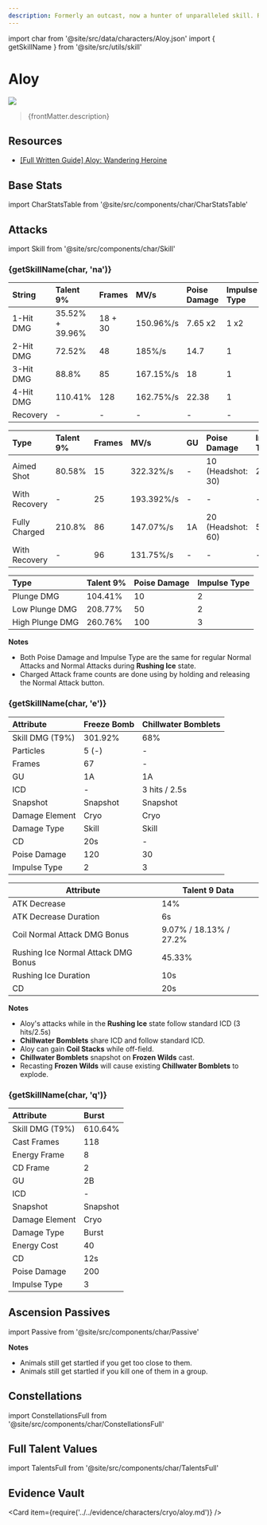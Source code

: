 ```yaml
---
description: Formerly an outcast, now a hunter of unparalleled skill. Ready to do the right thing at any time.
---
```


import char from '@site/src/data/characters/Aloy.json'
import { getSkillName } from '@site/src/utils/skill'

# Aloy

![](/assets/characters/gacha/Aloy.png)

<blockquote>{frontMatter.description}</blockquote>

## Resources

* [[Full Written Guide] Aloy: Wandering Heroine](https://keqingmains.com/aloy/)

## Base Stats

import CharStatsTable from '@site/src/components/char/CharStatsTable'

<CharStatsTable char={char} />

## Attacks

import Skill from '@site/src/components/char/Skill'

<Tabs>
<TabItem value='na' label='Normal Attacks'>
<h3>{getSkillName(char, 'na')}</h3>
<div class='talent-columns'>
<Skill char={char} skill='na' sectionFilter='Normal Attack' />

| String    | Talent 9%       | Frames  | MV/s      | Poise Damage | Impulse Type |
| :-------- | :-------------- | :------ | :-------- | :----------- | :----------- |
| 1-Hit DMG | 35.52% + 39.96% | 18 + 30 | 150.96%/s | 7.65 x2      | 1 x2         |
| 2-Hit DMG | 72.52%          | 48      | 185%/s    | 14.7         | 1            |
| 3-Hit DMG | 88.8%           | 85      | 167.15%/s | 18           | 1            |
| 4-Hit DMG | 110.41%         | 128     | 162.75%/s | 22.38        | 1            |
| Recovery  | -               | -       | -         | -            | -            |

</div>
<div class='talent-columns'>
<Skill char={char} skill='na' sectionFilter='Charged Attack' />

| Type          | Talent 9% | Frames | MV/s       | GU  | Poise Damage        | Impulse Type |
| :------------ | :-------- | :----- | :--------- | :-- | :------------------ | :----------- |
| Aimed Shot    | 80.58%    | 15     | 322.32%/s  | -   | 10 \(Headshot: 30\) | 2            |
| With Recovery | -         | 25     | 193.392%/s | -   | -                   | -            |
| Fully Charged | 210.8%    | 86     | 147.07%/s  | 1A  | 20 \(Headshot: 60\) | 5            |
| With Recovery | -         | 96     | 131.75%/s  | -   | -                   | -            |

</div>
<div class='talent-columns'>
<Skill char={char} skill='na' sectionFilter='Plunging Attack' />

| Type            | Talent 9% | Poise Damage | Impulse Type |
| :-------------- | :-------- | :----------- | :----------- |
| Plunge DMG      | 104.41%   | 10           | 2            |
| Low Plunge DMG  | 208.77%   | 50           | 2            |
| High Plunge DMG | 260.76%   | 100          | 3            |

</div>

**Notes**

* Both Poise Damage and Impulse Type are the same for regular Normal Attacks and Normal Attacks during **Rushing Ice** state.
* Charged Attack frame counts are done using by holding and releasing the Normal Attack button.

</TabItem>

<TabItem value='e' label='Skill'>
<h3>{getSkillName(char, 'e')}</h3>
<div class='talent-columns'>
<Skill char={char} skill='e' />

| Attribute         | Freeze Bomb | Chillwater Bomblets |
| :---------------- | :---------- | :------------------ |
| Skill DMG \(T9%\) | 301.92%     | 68%                 |
| Particles         | 5 \(-\)     | -                   |
| Frames            | 67          | -                   |
| GU                | 1A          | 1A                  |
| ICD               | -           | 3 hits / 2.5s       |
| Snapshot          | Snapshot    | Snapshot            |
| Damage Element    | Cryo        | Cryo                |
| Damage Type       | Skill       | Skill               |
| CD                | 20s         | -                   |
| Poise Damage      | 120         | 30                  |
| Impulse Type      | 2           | 3                   |

</div>

| Attribute                           | Talent 9 Data          |
| ----------------------------------- | ---------------------- |
| ATK Decrease                        | 14%                    |
| ATK Decrease Duration               | 6s                     |
| Coil Normal Attack DMG Bonus        | 9.07% / 18.13% / 27.2% |
| Rushing Ice Normal Attack DMG Bonus | 45.33%                 |
| Rushing Ice Duration                | 10s                    |
| CD                                  | 20s                    |

**Notes**

* Aloy's attacks while in the **Rushing Ice** state follow standard ICD (3 hits/2.5s)
* **Chillwater Bomblets** share ICD and follow standard ICD.
* Aloy can gain **Coil Stacks** while off-field.
* **Chillwater Bomblets** snapshot on **Frozen Wilds** cast.
* Recasting **Frozen Wilds** will cause existing **Chillwater Bomblets** to explode.

</TabItem>

<TabItem value='q' label='Burst'>
<h3>{getSkillName(char, 'q')}</h3>
<div class='talent-columns'>
<Skill char={char} skill='q'/>

| Attribute         | Burst    |
| :---------------- | :------- |
| Skill DMG \(T9%\) | 610.64%  |
| Cast Frames       | 118      |
| Energy Frame      | 8        |
| CD Frame          | 2        |
| GU                | 2B       |
| ICD               | -        |
| Snapshot          | Snapshot |
| Damage Element    | Cryo     |
| Damage Type       | Burst    |
| Energy Cost       | 40       |
| CD                | 12s      |
| Poise Damage      | 200      |
| Impulse Type      | 3        |

</div>
</TabItem>
</Tabs>

## Ascension Passives

import Passive from '@site/src/components/char/Passive'

<Tabs>
<TabItem value='passive' label='Passive'>
<Passive char={char} passive={2} />

**Notes**

* Animals still get startled if you get too close to them.
* Animals still get startled if you kill one of them in a group.

</TabItem>

<TabItem value='a1' label='Ascension 1'>
<Passive char={char} passive={0} />
</TabItem>

<TabItem value="a4" label="Ascension 4">
<Passive char={char} passive={1} />
</TabItem>
</Tabs>

## Constellations

import ConstellationsFull from '@site/src/components/char/ConstellationsFull'

<ConstellationsFull char={char} />

## Full Talent Values

import TalentsFull from '@site/src/components/char/TalentsFull'

<TalentsFull char={char} />

## Evidence Vault

<Card item={require('../../evidence/characters/cryo/aloy.md')} />
